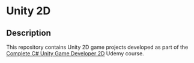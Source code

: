 # Unity 2D
## Description
This repository contains Unity 2D game projects developed as part of the [Complete C# Unity Game Developer 2D](https://www.udemy.com/course/unitycourse/) Udemy course.
